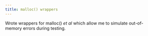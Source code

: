```yaml
---
title: malloc() wrappers
---
```


Wrote wrappers for malloc() *et al* which allow me to simulate out-of-memory errors during testing.
